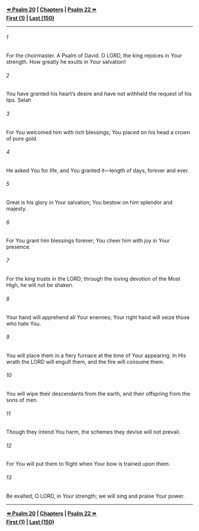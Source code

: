   
**[⏪ Psalm 20](./Psalm%2020.md) | [Chapters](./_index.md) | [Psalm 22 ⏩](./Psalm%2022.md)**  
**[First (1)](./Psalm%201.md) | [Last (150)](./Psalm%20150.md)**  
  
---  
  
###### 1  
For the choirmaster. A Psalm of David. O LORD, the king rejoices in Your strength. How greatly he exults in Your salvation!  
  
###### 2  
You have granted his heart’s desire and have not withheld the request of his lips. Selah  
  
###### 3  
For You welcomed him with rich blessings; You placed on his head a crown of pure gold.  
  
###### 4  
He asked You for life, and You granted it—length of days, forever and ever.  
  
###### 5  
Great is his glory in Your salvation; You bestow on him splendor and majesty.  
  
###### 6  
For You grant him blessings forever; You cheer him with joy in Your presence.  
  
###### 7  
For the king trusts in the LORD; through the loving devotion of the Most High, he will not be shaken.  
  
###### 8  
Your hand will apprehend all Your enemies; Your right hand will seize those who hate You.  
  
###### 9  
You will place them in a fiery furnace at the time of Your appearing. In His wrath the LORD will engulf them, and the fire will consume them.  
  
###### 10  
You will wipe their descendants from the earth, and their offspring from the sons of men.  
  
###### 11  
Though they intend You harm, the schemes they devise will not prevail.  
  
###### 12  
For You will put them to flight when Your bow is trained upon them.  
  
###### 13  
Be exalted, O LORD, in Your strength; we will sing and praise Your power.  
  
  
---  
  
**[⏪ Psalm 20](./Psalm%2020.md) | [Chapters](./_index.md) | [Psalm 22 ⏩](./Psalm%2022.md)**  
**[First (1)](./Psalm%201.md) | [Last (150)](./Psalm%20150.md)**  
  
